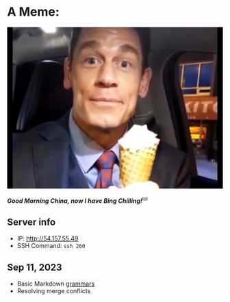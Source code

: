 # A Meme:
![John Cena holding an ice cream.](/assets/memes/bing_chilling.jpg)


***Good Morning China, now I have Bing Chilling!***<sup>lol</sup>


## Server info
- IP: http://54.157.55.49
- SSH Command: `ssh 260`

## Sep 11, 2023
- Basic Markdown [grammars](https://docs.github.com/en/get-started/writing-on-github/getting-started-with-writing-and-formatting-on-github/basic-writing-and-formatting-syntax)
- Resolving merge conflicts
